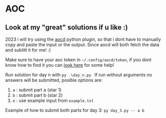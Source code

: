 # AOC

## Look at my "great" solutions if u like :)

2023 i will try using the [aocd](https://github.com/wimglenn/advent-of-code-data) python plugin, so that i dont have to manually copy and paste the input or the output.
Since aocd will both fetch the data and sublitt it for me! :)

Make sure to have your aoc token in `~/.config/aocd/token`, if you dont know how to find it you can [look here](https://github.com/wimglenn/advent-of-code/issues/1) for some help!

Run solution for day n with `py .\day_n.py `
If run without arguments no answers will be submitted, posible options are:

1. `a` : submit part a (star 1)
2. `b` : submit part b (star 2)
3. `e` : use example input from `example.txt`

Example of how to submit both parts for day 3:
`py day_3.py -- a b`
